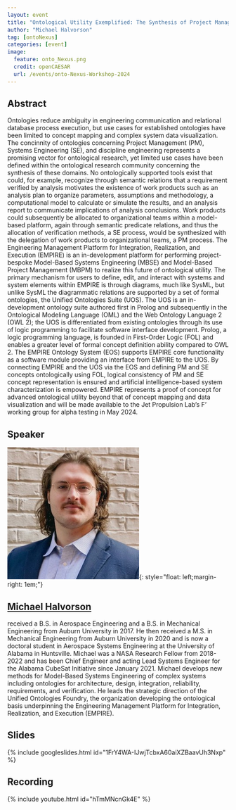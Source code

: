 ```yaml
---
layout: event
title: "Ontological Utility Exemplified: The Synthesis of Project Management and Systems Engineering within EMPIRE"
author: "Michael Halvorson"
tag: [ontoNexus]
categories: [event]
image:
  feature: onto_Nexus.png
  credit: openCAESAR
  url: /events/onto-Nexus-Workshop-2024
---
```


## Abstract

Ontologies reduce ambiguity in engineering communication and relational database process execution, but use cases for established ontologies have been limited to concept mapping and complex system data visualization. The concinnity of ontologies concerning Project Management (PM), Systems Engineering (SE), and discipline engineering represents a promising vector for ontological research, yet limited use cases have been defined within the ontological research community concerning the synthesis of these domains. No ontologically supported tools exist that could, for example, recognize through semantic relations that a requirement verified by analysis motivates the existence of work products such as an analysis plan to organize parameters, assumptions and methodology, a computational model to calculate or simulate the results, and an analysis report to communicate implications of analysis conclusions. Work products could subsequently be allocated to organizational teams within a model-based platform, again through semantic predicate relations, and thus the allocation of verification methods, a SE process, would be synthesized with the delegation of work products to organizational teams, a PM process. The Engineering Management Platform for Integration, Realization, and Execution (EMPIRE) is an in-development platform for performing project-bespoke Model-Based Systems Engineering (MBSE) and Model-Based Project Management (MBPM) to realize this future of ontological utility. The primary mechanism for users to define, edit, and interact with systems and system elements within EMPIRE is through diagrams, much like SysML, but unlike SysML the diagrammatic relations are supported by a set of formal ontologies, the Unified Ontologies Suite (UOS). The UOS is an in-development ontology suite authored first in Prolog and subsequently in the Ontological Modeling Language (OML) and the Web Ontology Language 2 (OWL 2); the UOS is differentiated from existing ontologies through its use of logic programming to facilitate software interface development. Prolog, a logic programming language, is founded in First-Order Logic (FOL) and enables a greater level of formal concept definition ability compared to OWL 2. The EMPIRE Ontology System (EOS) supports EMPIRE core functionality as a software module providing an interface from EMPIRE to the UOS. By connecting EMPIRE and the UOS via the EOS and defining PM and SE concepts ontologically using FOL, logical consistency of PM and SE concept representation is ensured and artificial intelligence-based system characterization is empowered. EMPIRE represents a proof of concept for advanced ontological utility beyond that of concept mapping and data visualization and will be made available to the Jet Propulsion Lab’s F’ working group for alpha testing in May 2024.

## Speaker

![Michael Halvorson](img/Halvorson.jpg){: style="float: left;margin-right: 1em;"}

<h2><a href="mailto:mch0043@uah.edu">Michael Halvorson</a></h2> received a B.S. in Aerospace Engineering and a B.S. in Mechanical Engineering from Auburn University in 2017. He then received a M.S. in Mechanical Engineering from Auburn University in 2020 and is now a doctoral student in Aerospace Systems Engineering at the University of Alabama in Huntsville. Michael was a NASA Research Fellow from 2018-2022 and has been Chief Engineer and acting Lead Systems Engineer for the Alabama CubeSat Initiative since January 2021. Michael develops new methods for Model-Based Systems Engineering of complex systems including ontologies for architecture, design, integration, reliability, requirements, and verification. He leads the strategic direction of the Unified Ontologies Foundry, the organization developing the ontological basis underpinning the Engineering Management Platform for Integration, Realization, and Execution (EMPIRE).

## Slides

{% include googleslides.html id="1FrY4WA-IJwjTcbxA60aiXZBaavUh3Nxp" %}

## Recording

{% include youtube.html id="hTmMNcnGk4E" %}
